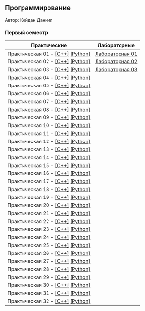 ## Программирование

Автор: Койдан Даниил


### Первый семестр

| Практические | Лабораторные |
|--------------|--------------|
| Практическая 01 - [[С++]](./Practice/01/C++/01/ConsoleApplication1.cpp) [[Python]](./Practice/01/Python/01.py) |  [Лабораторная 01](./Labs/01/README.md) |
| Практическая 02 - [[С++]](./Practice/02/C++/02.cpp) [[Python]](./Practice/02/Python/02.py) |  [Лабораторная 02](./Labs/02/README.md) |
| Практическая 03 - [[С++]](./Practice/03/C++/03.cpp) [[Python]](./Practice/03/Python/03.py) |  [Лабораторная 03](./Labs/03/README.md) |
| Практическая 04 - [[С++]](./Practice/04/C++/04.cpp) [[Python]](./Practice/04/Python/04.py) | |
| Практическая 05 - [[С++]](./Practice/05/C++/05.cpp) [[Python]](./Practice/05/Python/05.py) | |
| Практическая 06 - [[С++]](./Practice/06/C++/06.cpp) [[Python]](./Practice/06/Python/06.py) | |
| Практическая 07 - [[С++]](./Practice/07/C++/07.cpp) [[Python]](./Practice/07/Python/07.py) | |
| Практическая 08 - [[С++]](./Practice/08/C++/08.cpp) [[Python]](./Practice/08/Python/08.py) | |
| Практическая 09 - [[С++]](./Practice/09/C++/09.cpp) [[Python]](./Practice/09/Python/09.py) | |
| Практическая 10 - [[С++]](./Practice/10/C++/10.cpp) [[Python]](./Practice/10/Python/10.py) | |
| Практическая 11 - [[С++]](./Practice/11/C++/11.cpp) [[Python]](./Practice/11/Python/11.py) | |
| Практическая 12 - [[С++]](./Practice/12/C++/12.cpp) [[Python]](./Practice/12/Python/12.py) | |
| Практическая 13 - [[С++]](./Practice/13/C++/13.cpp) [[Python]](./Practice/13/Python/13.py) | |
| Практическая 14 - [[С++]](./Practice/14/C++/14.cpp) [[Python]](./Practice/14/Python/14.py) | |
| Практическая 15 - [[С++]](./Practice/15/C++/15.cpp) [[Python]](./Practice/15/Python/15.py) | |
| Практическая 16 - [[С++]](./Practice/16/C++/16.cpp) [[Python]](./Practice/16/Python/16.py) | |
| Практическая 17 - [[С++]](./Practice/17/C++/17.cpp) [[Python]](./Practice/17/Python/17.py) | |
| Практическая 18 - [[С++]](./Practice/18/C++/18.cpp) [[Python]](./Practice/18/Python/18.py) | |
| Практическая 19 - [[С++]](./Practice/19/C++/19.cpp) [[Python]](./Practice/19/Python/19.py) | |
| Практическая 20 - [[С++]](./Practice/20/C++/20.cpp) [[Python]](./Practice/20/Python/20.py) | |
| Практическая 21 - [[С++]](./Practice/21/C++/21.cpp) [[Python]](./Practice/21/Python/21.py) | |
| Практическая 22 - [[С++]](./Practice/22/C++/22.cpp) [[Python]](./Practice/22/Python/22.py) | |
| Практическая 23 - [[С++]](./Practice/23/C++/23.cpp) [[Python]](./Practice/23/Python/23.py) | |
| Практическая 24 - [[С++]](./Practice/24/C++/24.cpp) [[Python]](./Practice/24/Python/24.py) | |
| Практическая 25 - [[С++]](./Practice/25/C++/25.cpp) [[Python]](./Practice/25/Python/25.py) | |
| Практическая 26 - [[С++]](./Practice/26/C++/26.cpp) [[Python]](./Practice/26/Python/26.py) | |
| Практическая 27 - [[С++]](./Practice/27/C++/27.cpp) [[Python]](./Practice/27/Python/27.py) | |
| Практическая 28 - [[С++]](./Practice/28/C++/28.cpp) [[Python]](./Practice/28/Python/28.py) | |
| Практическая 29 - [[С++]](./Practice/29/C++/29.cpp) [[Python]](./Practice/29/Python/29.py) | |
| Практическая 30 - [[С++]](./Practice/30/C++/30.cpp) [[Python]](./Practice/30/Python/30.py) | |
| Практическая 31 - [[С++]](./Practice/31/C++/31.cpp) [[Python]](./Practice/31/Python/31.py) | |
| Практическая 32 - [[С++]](./Practice/32/C++/32.cpp) [[Python]](./Practice/32/Python/32.py) | |